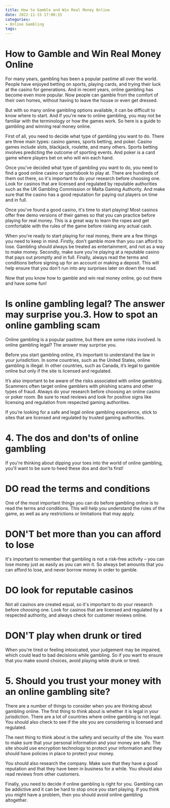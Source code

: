 ```yaml
---
title: How to Gamble and Win Real Money Online
date: 2022-11-15 17:00:15
categories:
- Online Gambling
tags:
---
```



#  How to Gamble and Win Real Money Online

For many years, gambling has been a popular pastime all over the world. People have enjoyed betting on sports, playing cards, and trying their luck at the casino for generations. And in recent years, online gambling has become even more popular. Now people can gamble from the comfort of their own homes, without having to leave the house or even get dressed.

But with so many online gambling options available, it can be difficult to know where to start. And if you're new to online gambling, you may not be familiar with the terminology or how the games work. So here is a guide to gambling and winning real money online.

First of all, you need to decide what type of gambling you want to do. There are three main types: casino games, sports betting, and poker. Casino games include slots, blackjack, roulette, and many others. Sports betting involves predicting the outcome of sporting events. And poker is a card game where players bet on who will win each hand.

Once you've decided what type of gambling you want to do, you need to find a good online casino or sportsbook to play at. There are hundreds of them out there, so it's important to do your research before choosing one. Look for casinos that are licensed and regulated by reputable authorities such as the UK Gambling Commission or Malta Gaming Authority. And make sure that the casino has a good reputation for paying out players on time and in full.

Once you've found a good casino, it's time to start playing! Most casinos offer free demo versions of their games so that you can practice before playing for real money. This is a great way to learn the ropes and get comfortable with the rules of the game before risking any actual cash.

When you're ready to start playing for real money, there are a few things you need to keep in mind. Firstly, don't gamble more than you can afford to lose. Gambling should always be treated as entertainment, and not as a way to make money. Secondly, make sure you're playing at a reputable casino that pays out promptly and in full. Finally, always read the terms and conditions before signing up for an account or making a deposit. This will help ensure that you don't run into any surprises later on down the road.

Now that you know how to gamble and win real money online, go out there and have some fun!

#  Is online gambling legal? The answer may surprise you.3. How to spot an online gambling scam

Online gambling is a popular pastime, but there are some risks involved. Is online gambling legal? The answer may surprise you.

Before you start gambling online, it’s important to understand the law in your jurisdiction. In some countries, such as the United States, online gambling is illegal. In other countries, such as Canada, it’s legal to gamble online but only if the site is licensed and regulated.

It’s also important to be aware of the risks associated with online gambling. Scammers often target online gamblers with phishing scams and other types of fraud. Always do your research before choosing an online casino or poker room. Be sure to read reviews and look for positive signs like licensing and regulation from respected gaming authorities.

If you’re looking for a safe and legal online gambling experience, stick to sites that are licensed and regulated by trusted gaming authorities.

# 4. The dos and don'ts of online gambling

If you're thinking about dipping your toes into the world of online gambling, you'll want to be sure to heed these dos and don'ts first!

# DO read the terms and conditions

One of the most important things you can do before gambling online is to read the terms and conditions. This will help you understand the rules of the game, as well as any restrictions or limitations that may apply.

# DON'T bet more than you can afford to lose

It's important to remember that gambling is not a risk-free activity – you can lose money just as easily as you can win it. So always bet amounts that you can afford to lose, and never borrow money in order to gamble.

# DO look for reputable casinos

Not all casinos are created equal, so it's important to do your research before choosing one. Look for casinos that are licensed and regulated by a respected authority, and always check for customer reviews online.

# DON'T play when drunk or tired

When you're tired or feeling intoxicated, your judgement may be impaired, which could lead to bad decisions while gambling. So if you want to ensure that you make sound choices, avoid playing while drunk or tired.

# 5. Should you trust your money with an online gambling site?

There are a number of things to consider when you are thinking about gambling online. The first thing to think about is whether it is legal in your jurisdiction. There are a lot of countries where online gambling is not legal. You should also check to see if the site you are considering is licensed and regulated.

The next thing to think about is the safety and security of the site. You want to make sure that your personal information and your money are safe. The site should use encryption technology to protect your information and they should have policies in place to protect your money.

You should also research the company. Make sure that they have a good reputation and that they have been in business for a while. You should also read reviews from other customers.

Finally, you need to decide if online gambling is right for you. Gambling can be addictive and it can be hard to stop once you start playing. If you think you might have a problem, then you should avoid online gambling altogether.